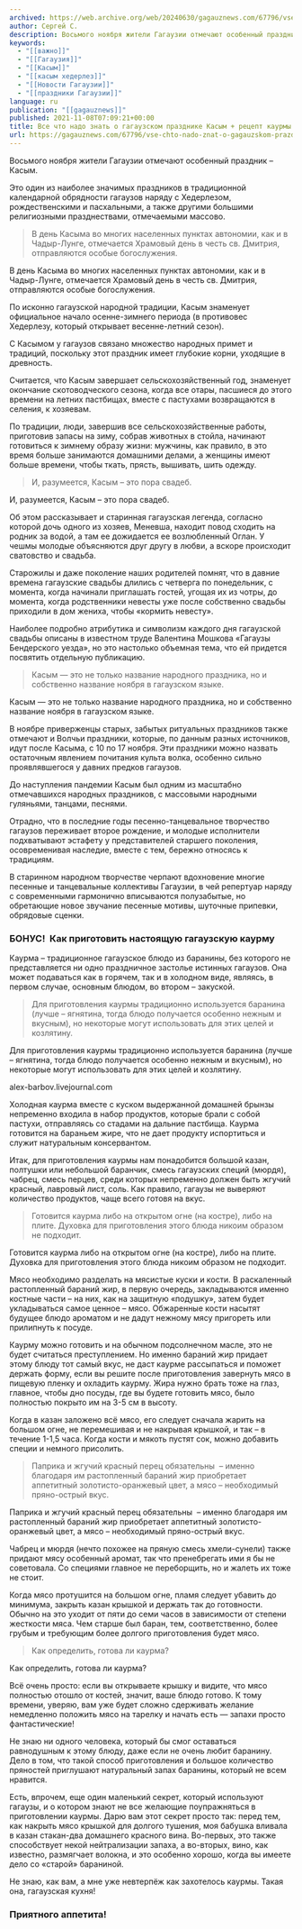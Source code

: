 ```yaml
---
archived: https://web.archive.org/web/20240630/gagauznews.com/67796/vse-chto-nado-znat-o-gagauzskom-prazdnike-kasym-plyus-retsept-kaurmy-ot-naty-chebotar.html
author: Сергей С.
description: Восьмого ноября жители Гагаузии отмечают особенный праздник – Касым. Это один из наиболее значимых праздников в традиционной календарной обрядности гагаузов наряду с Хедерлезом, рождественскими и пасхальными, а также другими большими религиозными празднествами, отмечаемыми массово. В день Касыма во многих населенных пунктах автономии, как и в Чадыр-Лунге, отмечается Храмовый день в честь св. Дмитрия, отправляются особые богослужения. По исконно гагаузской народной традиции, Касым знаменует официальное начало осенне-зимнего периода (в противовес Хедерлезу, который открывает весенне-летний сезон). С Касымом у гагаузов связано множество народных примет и традиций, поскольку этот праздник имеет глубокие корни, уходящие в древность. Считается, что Касым завершает сельскохозяйственный год, знаменует […]
keywords:
  - "[[важно]]"
  - "[[Гагаузия]]"
  - "[[Касым]]"
  - "[[касым хедерлез]]"
  - "[[Новости Гагаузии]]"
  - "[[праздники Гагаузии]]"
language: ru
publication: "[[gagauznews]]"
published: 2021-11-08T07:09:21+00:00
title: Все что надо знать о гагаузском празднике Касым + рецепт каурмы от Наты Чеботарь
url: https://gagauznews.com/67796/vse-chto-nado-znat-o-gagauzskom-prazdnike-kasym-plyus-retsept-kaurmy-ot-naty-chebotar.html
---
```


Восьмого ноября жители Гагаузии отмечают особенный праздник – Касым.

Это один из наиболее значимых праздников в традиционной календарной обрядности гагаузов наряду с Хедерлезом, рождественскими и пасхальными, а также другими большими религиозными празднествами, отмечаемыми массово.

> В день Касыма во многих населенных пунктах автономии, как и в Чадыр-Лунге, отмечается Храмовый день в честь св. Дмитрия, отправляются особые богослужения.

В день Касыма во многих населенных пунктах автономии, как и в Чадыр-Лунге, отмечается Храмовый день в честь св. Дмитрия, отправляются особые богослужения.

По исконно гагаузской народной традиции, Касым знаменует официальное начало осенне-зимнего периода (в противовес Хедерлезу, который открывает весенне-летний сезон).

С Касымом у гагаузов связано множество народных примет и традиций, поскольку этот праздник имеет глубокие корни, уходящие в древность.

Считается, что Касым завершает сельскохозяйственный год, знаменует окончание скотоводческого сезона, когда все отары, пасшиеся до этого времени на летних пастбищах, вместе с пастухами возвращаются в селения, к хозяевам.



По традиции, люди, завершив все сельскохозяйственные работы, приготовив запасы на зиму, собрав животных в стойла, начинают готовиться к зимнему образу жизни: мужчины, как правило, в это время больше занимаются домашними делами, а женщины имеют больше времени, чтобы ткать, прясть, вышивать, шить одежду.

> И, разумеется, Касым – это пора свадеб.

И, разумеется, Касым – это пора свадеб.

Об этом рассказывает и старинная гагаузская легенда, согласно которой дочь одного из хозяев, Меневша, находит повод сходить на родник за водой, а там ее дожидается ее возлюбленный Оглан. У чешмы молодые объясняются друг другу в любви, а вскоре происходит сватовство и свадьба.

Старожилы и даже поколение наших родителей помнят, что в давние времена гагаузские свадьбы длились с четверга по понедельник, с момента, когда начинали приглашать гостей, угощая их из чотры, до момента, когда родственники невесты уже после собственно свадьбы приходили в дом жениха, чтобы «кормить невесту».

Наиболее подробно атрибутика и символизм каждого дня гагаузской свадьбы описаны в известном труде Валентина Мошкова «Гагаузы Бендерского уезда», но это настолько объемная тема, что ей придется посвятить отдельную публикацию.

> Касым — это не только название народного праздника, но и собственно название ноября в гагаузском языке.

Касым — это не только название народного праздника, но и собственно название ноября в гагаузском языке.



В ноябре приверженцы старых, забытых ритуальных праздников также отмечают и Волчьи праздники, которые, по данным разных источников, идут после Касыма, с 10 по 17 ноября. Эти праздники можно назвать остаточным явлением почитания культа волка, особенно сильно проявлявшегося у давних предков гагаузов.

До наступления пандемии Касым был одним из масштабно отмечавшихся народных праздников, с массовыми народными гуляньями, танцами, песнями.

Отрадно, что в последние годы песенно-танцевальное творчество гагаузов переживает второе рождение, и молодые исполнители подхватывают эстафету у представителей старшего поколения, осовременивая наследие, вместе с тем, бережно относясь к традициям.

В старинном народном творчестве черпают вдохновение многие песенные и танцевальные коллективы Гагаузии, в чей репертуар наряду с современными гармонично вписываются полузабытые, но обретающие новое звучание песенные мотивы, шуточные припевки, обрядовые сценки.

### БОНУС!  Как приготовить настоящую гагаузскую каурму

Каурма – традиционное гагаузское блюдо из баранины, без которого не представляется ни одно праздничное застолье истинных гагаузов. Она может подаваться как в горячем, так и в холодном виде, являясь, в первом случае, основным блюдом, во втором – закуской.

> Для приготовления каурмы традиционно используется баранина (лучше – ягнятина, тогда блюдо получается особенно нежным и вкусным), но некоторые могут использовать для этих целей и козлятину.

Для приготовления каурмы традиционно используется баранина (лучше – ягнятина, тогда блюдо получается особенно нежным и вкусным), но некоторые могут использовать для этих целей и козлятину.

alex-barbov.livejournal.com

Холодная каурма вместе с куском выдержанной домашней брынзы непременно входила в набор продуктов, которые брали с собой пастухи, отправляясь со стадами на дальние пастбища. Каурма готовится на бараньем жире, что не дает продукту испортиться и служит натуральным консервантом.

Итак, для приготовления каурмы нам понадобится большой казан, полтушки или небольшой баранчик, смесь гагаузских специй (мюрдя), чабрец, смесь перцев, среди которых непременно должен быть жгучий красный, лавровый лист, соль. Как правило, гагаузы не выверяют количество продуктов, чаще всего готовя на вкус.

> Готовится каурма либо на открытом огне (на костре), либо на плите. Духовка для приготовления этого блюда никоим образом не подходит.

Готовится каурма либо на открытом огне (на костре), либо на плите. Духовка для приготовления этого блюда никоим образом не подходит.

Мясо необходимо разделать на мясистые куски и кости. В раскаленный растопленный бараний жир, в первую очередь, закладываются именно костные части – на них, как на защитную «подушку», затем будет укладываться самое ценное – мясо. Обжаренные кости насытят будущее блюдо ароматом и не дадут нежному мясу пригореть или прилипнуть к посуде.

Каурму можно готовить и на обычном подсолнечном масле, это не будет считаться преступлением. Но именно бараний жир придает этому блюду тот самый вкус, не даст каурме рассыпаться и поможет держать форму, если вы решите после приготовления завернуть мясо в пищевую пленку и охладить каурму. Жира нужно брать тоже на глаз, главное, чтобы дно посуды, где вы будете готовить мясо, было полностью покрыто им на 3-5 см в высоту.

Когда в казан заложено всё мясо, его следует сначала жарить на большом огне, не перемешивая и не накрывая крышкой, и так – в течение 1-1,5 часа. Когда кости и мякоть пустят сок, можно добавить специи и немного присолить.

> Паприка и жгучий красный перец обязательны  – именно благодаря им растопленный бараний жир приобретает аппетитный золотисто-оранжевый цвет, а мясо – необходимый пряно-острый вкус.

Паприка и жгучий красный перец обязательны  – именно благодаря им растопленный бараний жир приобретает аппетитный золотисто-оранжевый цвет, а мясо – необходимый пряно-острый вкус.

Чабрец и мюрдя (нечто похожее на пряную смесь хмели-сунели) также придают мясу особенный аромат, так что пренебрегать ими я бы не советовала. Со специями главное не переборщить, но и жалеть их тоже не стоит.

Когда мясо протушится на большом огне, пламя следует убавить до минимума, закрыть казан крышкой и держать так до готовности. Обычно на это уходит от пяти до семи часов в зависимости от степени жесткости мяса. Чем старше был баран, тем, соответственно, более грубым и требующим более долгого приготовления будет мясо.

> Как определить, готова ли каурма?

Как определить, готова ли каурма?

Всё очень просто: если вы открываете крышку и видите, что мясо полностью отошло от костей, значит, ваше блюдо готово. К тому времени, уверяю, вам уже будет сложно сдерживать желание немедленно положить мясо на тарелку и начать есть — запахи просто фантастические!

Не знаю ни одного человека, который бы смог оставаться равнодушным к этому блюду, даже если не очень любит баранину. Дело в том, что такой способ приготовления и большое количество пряностей приглушают натуральный запах баранины, который не всем нравится.

Есть, впрочем, еще один маленький секрет, который используют гагаузы, и о котором знают не все желающие поупражняться в приготовлении каурмы. Дарю вам этот секрет просто так: перед тем, как накрыть мясо крышкой для долгого тушения, моя бабушка вливала в казан стакан-два домашнего красного вина. Во-первых, это также способствует некой нейтрализации запаха, а во-вторых, вино, как известно, размягчает волокна, и это особенно хорошо, когда вы имеете дело со «старой» бараниной.

Не знаю, как вам, а мне уже невтерпёж как захотелось каурмы. Такая она, гагаузская кухня!

### Приятного аппетита!